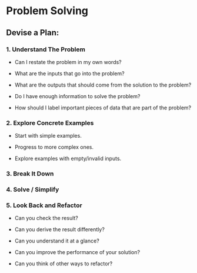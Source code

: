 # Problem Solving

## Devise a Plan:

### 1. Understand The Problem

- Can I restate the problem in my own words?

- What are the inputs that go into the problem?

- What are the outputs that should come from the solution to the problem?

- Do I have enough information to solve the problem?

- How should I label important pieces of data that are part of the problem?

### 2. Explore Concrete Examples

- Start with simple examples.

- Progress to more complex ones.

- Explore examples with empty/invalid inputs.

### 3. Break It Down

### 4. Solve / Simplify

### 5. Look Back and Refactor

- Can you check the result?

- Can you derive the result differently?

- Can you understand it at a glance?

- Can you improve the performance of your solution?

- Can you think of other ways to refactor?
